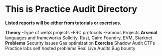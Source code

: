 # This is Practice Audit Directory

**Listed reports will be either from tutorials or exercises.**

**Theory**
-Type of web3 projects
-ERC protocols
-Famous Projects 
**Arsenal**
languages and frameworks
Solidity, Rust, Cairo
Foundry, 
EVM, Starknet 
**Problems**
Security issues
Gas optimization 
**Exercise**
Shadow Audit
CTFs
Practice labs
self hosted problems
Real Live Audits
Bug bounty 